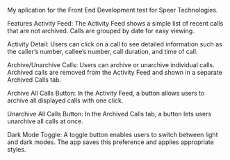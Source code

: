 My aplication for the Front End Development test for Speer Technologies.

Features
Activity Feed: The Activity Feed shows a simple list of recent calls that are not archived. Calls are grouped by date for easy viewing.

Activity Detail: Users can click on a call to see detailed information such as the caller’s number, callee’s number, call duration, and time of call.

Archive/Unarchive Calls: Users can archive or unarchive individual calls. Archived calls are removed from the Activity Feed and shown in a separate Archived Calls tab.

Archive All Calls Button: In the Activity Feed, a button allows users to archive all displayed calls with one click.

Unarchive All Calls Button: In the Archived Calls tab, a button lets users unarchive all calls at once.

Dark Mode Toggle: A toggle button enables users to switch between light and dark modes. The app saves this preference and applies appropriate styles.

